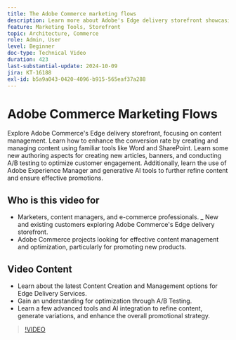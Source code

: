 ```yaml
---
title: The Adobe Commerce marketing flows
description: Learn more about Adobe's Edge delivery storefront showcasing content management helping with the marketing flow.
feature: Marketing Tools, Storefront
topic: Architecture, Commerce
role: Admin, User
level: Beginner
doc-type: Technical Video
duration: 423
last-substantial-update: 2024-10-09
jira: KT-16188
exl-id: b5a9a043-0420-4096-b915-565eaf37a288
---
```

# Adobe Commerce Marketing Flows

Explore Adobe Commerce's Edge delivery storefront, focusing on content management. Learn how to enhance the conversion rate by creating and managing content using familiar tools like Word and SharePoint. Learn some new authoring aspects for creating new articles, banners, and conducting A/B testing to optimize customer engagement. Additionally, learn the use of Adobe Experience Manager and generative AI tools to further refine content and ensure effective promotions.

## Who is this video for

- Marketers, content managers, and e-commerce professionals.
_ New and existing customers exploring Adobe Commerce's Edge delivery storefront.
- Adobe Commerce projects looking for effective content management and optimization, particularly for promoting new products. 

## Video Content
 
- Learn about the latest Content Creation and Management options for Edge Delivery Services.
- Gain an understanding for optimization through A/B Testing.
- Learn a few advanced tools and AI integration to refine content, generate variations, and enhance the overall promotional strategy.

>[!VIDEO](https://video.tv.adobe.com/v/3433527?learn=on)
